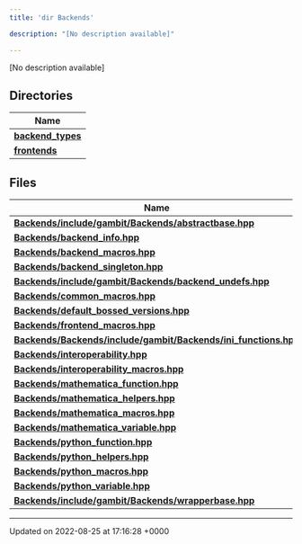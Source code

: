 ```yaml
---
title: 'dir Backends'

description: "[No description available]"

---
```







[No description available]

## Directories

| Name           |
| -------------- |
| **[backend_types](/documentation/code/files/dir_adaf5b9f3522268d0722b5bf192fb62e/#dir-backend-types)**  |
| **[frontends](/documentation/code/files/dir_c6faa5d145e7be4b4543e56b2cb9e577/#dir-frontends)**  |

## Files

| Name           |
| -------------- |
| **[Backends/include/gambit/Backends/abstractbase.hpp](/documentation/code/files/include_2gambit_2backends_2abstractbase_8hpp/#file-includegambitbackendsabstractbasehpp)**  |
| **[Backends/backend_info.hpp](/documentation/code/files/backend__info_8hpp/#file-backend-infohpp)**  |
| **[Backends/backend_macros.hpp](/documentation/code/files/backend__macros_8hpp/#file-backend-macroshpp)**  |
| **[Backends/backend_singleton.hpp](/documentation/code/files/backend__singleton_8hpp/#file-backend-singletonhpp)**  |
| **[Backends/include/gambit/Backends/backend_undefs.hpp](/documentation/code/files/include_2gambit_2backends_2backend__undefs_8hpp/#file-includegambitbackendsbackend-undefshpp)**  |
| **[Backends/common_macros.hpp](/documentation/code/files/common__macros_8hpp/#file-common-macroshpp)**  |
| **[Backends/default_bossed_versions.hpp](/documentation/code/files/default__bossed__versions_8hpp/#file-default-bossed-versionshpp)**  |
| **[Backends/frontend_macros.hpp](/documentation/code/files/frontend__macros_8hpp/#file-frontend-macroshpp)**  |
| **[Backends/Backends/include/gambit/Backends/ini_functions.hpp](/documentation/code/files/backends_2include_2gambit_2backends_2ini__functions_8hpp/#file-backendsincludegambitbackendsini-functionshpp)**  |
| **[Backends/interoperability.hpp](/documentation/code/files/interoperability_8hpp/#file-interoperabilityhpp)**  |
| **[Backends/interoperability_macros.hpp](/documentation/code/files/interoperability__macros_8hpp/#file-interoperability-macroshpp)**  |
| **[Backends/mathematica_function.hpp](/documentation/code/files/mathematica__function_8hpp/#file-mathematica-functionhpp)**  |
| **[Backends/mathematica_helpers.hpp](/documentation/code/files/mathematica__helpers_8hpp/#file-mathematica-helpershpp)**  |
| **[Backends/mathematica_macros.hpp](/documentation/code/files/mathematica__macros_8hpp/#file-mathematica-macroshpp)**  |
| **[Backends/mathematica_variable.hpp](/documentation/code/files/mathematica__variable_8hpp/#file-mathematica-variablehpp)**  |
| **[Backends/python_function.hpp](/documentation/code/files/python__function_8hpp/#file-python-functionhpp)**  |
| **[Backends/python_helpers.hpp](/documentation/code/files/python__helpers_8hpp/#file-python-helpershpp)**  |
| **[Backends/python_macros.hpp](/documentation/code/files/python__macros_8hpp/#file-python-macroshpp)**  |
| **[Backends/python_variable.hpp](/documentation/code/files/python__variable_8hpp/#file-python-variablehpp)**  |
| **[Backends/include/gambit/Backends/wrapperbase.hpp](/documentation/code/files/include_2gambit_2backends_2wrapperbase_8hpp/#file-includegambitbackendswrapperbasehpp)**  |






-------------------------------

Updated on 2022-08-25 at 17:16:28 +0000
